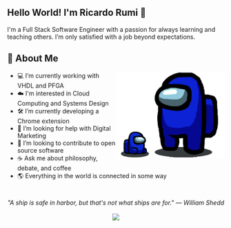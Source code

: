 ## Hello World! I'm Ricardo Rumi 👋

I'm a Full Stack Software Engineer with a passion for always learning and teaching others. I’m only satisfied with a job beyond expectations.

## 📘 About Me

<img src="sus.png" height="200" align="right">

- 💻 I’m currently working with VHDL and PFGA
- ☁️ I'm interested in Cloud Computing and Systems Design
- 🛠️ I’m currently developing a Chrome extension 
- 📝 I’m looking for help with Digital Marketing
- 📂 I’m looking to contribute to open source software
- ☕ Ask me about philosophy, debate, and coffee
- 🌎 Everything in the world is connected in some way
#
<p align="center">
   <i>"A ship is safe in harbor, but that's not what ships are for." — William Shedd
</i>
   
<br>
<br>
<a target="_blank" href="https://www.linkedin.com/in/ricardorumi/"><img src="https://img.shields.io/badge/-LinkedIn-0077B5?style=for-the-badge&logo=Linkedin&logoColor=white"></img></a>
<br>

</p>       
